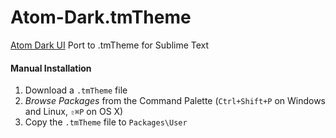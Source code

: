 Atom-Dark.tmTheme
=================

[Atom Dark UI](https://github.com/atom/atom-dark-ui) Port to .tmTheme for Sublime Text

#### Manual Installation

1. Download a `.tmTheme` file
2. *Browse Packages* from the Command Palette (`Ctrl+Shift+P` on Windows and Linux, `⇧⌘P` on OS X)
3. Copy the `.tmTheme` file to `Packages\User`